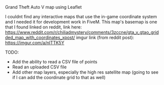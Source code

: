 Grand Theft Auto V map using Leaflet

I couldnt find any interactive maps that use the in-game coordinate system and I needed it for development work in FiveM.
This map's basemap is one that I found linked on reddit, link here: https://www.reddit.com/r/chiliadmystery/comments/3zccne/gta_v_gtao_gridded_map_with_coordinates_xpost/
imgur link (from reddit post): https://imgur.com/a/nITTK5Y 

TODO:
- Add the ability to read a CSV file of points
- Read an uploaded CSV file
- Add other map layers, especially the high res satellite map (going to see if I can add the coordinate grid to that as well)